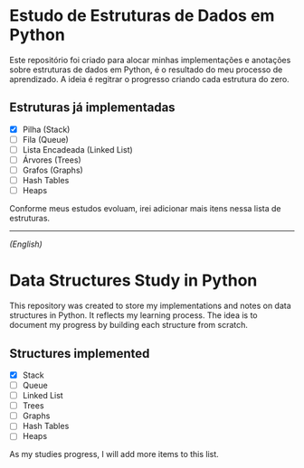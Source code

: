 # Estudo de Estruturas de Dados em Python

Este repositório foi criado para alocar minhas implementações e anotações sobre estruturas de dados em Python, é o resultado do meu processo de aprendizado. A ideia é regitrar o progresso criando cada estrutura do zero.

## Estruturas já implementadas

- [X] Pilha (Stack)
- [ ] Fila (Queue)
- [ ] Lista Encadeada (Linked List)
- [ ] Árvores (Trees)
- [ ] Grafos (Graphs)
- [ ] Hash Tables
- [ ] Heaps

Conforme meus estudos evoluam, irei adicionar mais itens nessa lista de estruturas.

---

*(English)*
# Data Structures Study in Python

This repository was created to store my implementations and notes on data structures in Python. It reflects my learning process. The idea is to document my progress by building each structure from scratch.

## Structures implemented

- [X] Stack
- [ ] Queue
- [ ] Linked List
- [ ] Trees
- [ ] Graphs
- [ ] Hash Tables
- [ ] Heaps

As my studies progress, I will add more items to this list.
